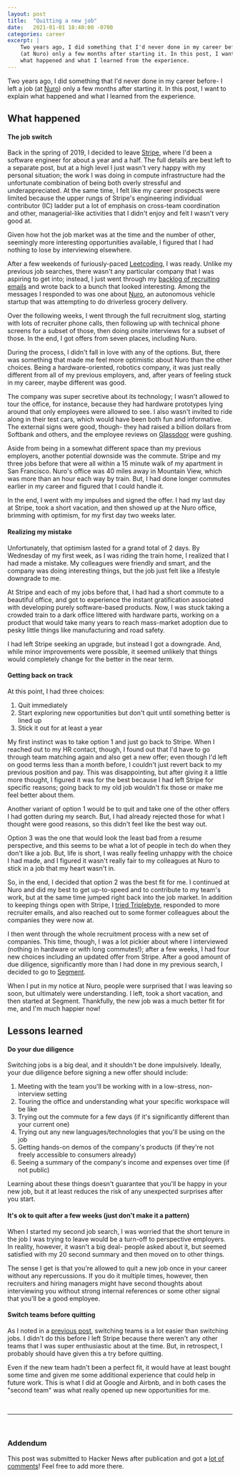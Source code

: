 ```yaml
---
layout: post
title:  "Quitting a new job"
date:   2021-01-01 18:40:00 -0700
categories: career
excerpt: |
    Two years ago, I did something that I'd never done in my career before- I left a job
    (at Nuro) only a few months after starting it. In this post, I want to explain
    what happened and what I learned from the experience.
---
```


Two years ago, I did something that I'd never done in my career before- I left a job
(at [Nuro](https://nuro.ai)) only a few months after starting it. In this post, I want to explain
what happened and what I learned from the experience.

## What happened

#### The job switch

Back in the spring of 2019, I decided to leave [Stripe](https://www.stripe.com), where I'd
been a software engineer for about a year and a half. The full details are best left
to a separate post, but at a high level I just wasn't very happy with my personal situation; the
work I was doing in compute infrastructure had the unfortunate combination of being both
overly stressful and underappreciated. At the same time, I felt like my career prospects
were limited because the upper rungs of Stripe's engineering individual contributor (IC) ladder put
a lot of emphasis on cross-team coordination and other, managerial-like activities that I didn't
enjoy and felt I wasn't very good at.

Given how hot the job market was at the time and the number of other, seemingly more interesting
opportunities available, I figured that I had nothing to lose by interviewing elsewhere.

After a few weekends of furiously-paced [Leetcoding](/blog/master-coding-interviews), I was ready.
Unlike my previous job searches, there wasn't any particular company that I was aspiring
to get into; instead, I just went through my [backlog of recruiting emails](/blog/six-years-of-emails)
and wrote back to a bunch that looked interesting. Among the messages I responded to was one
about [Nuro](https://nuro.ai), an autonomous vehicle startup that was attempting to do driverless
grocery delivery.

Over the following weeks, I went through the full recruitment slog, starting with lots of
recruiter phone calls, then following up with technical phone screens for a subset of
those, then doing onsite interviews for a subset of those. In the end, I got offers from seven
places, including Nuro.

During the process, I didn't fall in love with any of the options. But, there
was something that made me feel more optimistic about Nuro than the other choices. Being a
hardware-oriented, robotics company, it was just really different from all of my previous employers,
and, after years of feeling stuck in my career, maybe different was good.

The company was super secretive about its technology; I wasn't allowed to tour the office, for
instance, because they had hardware prototypes lying around that only employees were allowed to
see. I also wasn't invited to ride along in their test cars, which would have been both fun and
informative. The external signs were good, though- they had raised a billion dollars from Softbank
and others, and the employee reviews on [Glassdoor](https://www.glassdoor.com) were gushing.

Aside from being in a somewhat different space than my previous employers, another potential
downside was the commute. Stripe and my three jobs before that were all within a 15 minute walk
of my apartment in San Francisco. Nuro's office was 40 miles away in Mountain View, which was
more than an hour each way by train. But, I had done longer commutes earlier in my career and figured
that I could handle it.

In the end, I went with my impulses and signed the offer. I had my last day at Stripe, took a short
vacation, and then showed up at the Nuro office, brimming with optimism, for my first day two weeks
later.

#### Realizing my mistake

Unfortunately, that optimism lasted for a grand total of 2 days. By Wednesday of my first week,
as I was riding the train home, I realized that I had made a mistake. My colleagues were
friendly and smart, and the company was doing interesting things, but the job just felt like a
lifestyle downgrade to me.

At Stripe and each of my jobs before that, I had had a short commute to a beautiful office, and
got to experience the instant gratification associated with developing purely software-based
products. Now, I was stuck taking a crowded train to a dark office littered with hardware parts,
working on a product that would take many years to reach mass-market adoption due to pesky little
things like manufacturing and road safety.

I had left Stripe seeking an upgrade, but instead I got a downgrade. And, while minor improvements
were possible, it seemed unlikely that things would completely change for the better in the near
term.

#### Getting back on track

At this point, I had three choices:

1. Quit immediately
2. Start exploring new opportunities but don't quit until something better is lined up
3. Stick it out for at least a year

My first instinct was to take option 1 and just go back to Stripe. When I reached out to my HR
contact, though, I found out that I'd have to go through team matching again and also get a new
offer; even though I'd left on good terms less than a month before, I couldn't just revert back to
my previous position and pay. This was disappointing, but after giving it a little more thought,
I figured it was for the best because I had left Stripe for specific reasons; going back
to my old job wouldn't fix those or make me feel better about them.

Another variant of option 1 would be to quit and take one of the other offers I had gotten
during my search. But, I had already rejected those for what I thought were good reasons,
so this didn't feel like the best way out.

Option 3 was the one that would look the least bad from a resume perspective, and this seems to be
what a lot of people in tech do when they don't like a job. But, life is short, I was really feeling
unhappy with the choice I had made, and I figured it wasn't really fair to my colleagues at Nuro to
stick in a job that my heart wasn't in.

So, in the end, I decided that option 2 was the best fit for me. I continued at Nuro and did my best
to get up-to-speed and to contribute to my team's work, but at the same time jumped right back
into the job market. In addition to keeping things open with Stripe, I
[tried Triplebyte](/blog/triplebyte-review), responded to more recruiter emails, and also
reached out to some former colleagues about the companies they were now at.

I then went through the whole recruitment process with a new set of companies. This time,
though, I was a lot pickier about where I interviewed (nothing in hardware or with long commutes!);
after a few weeks, I had four new choices including an updated offer from Stripe. After
a good amount of due diligence, significantly more than I had done in my previous search, I
decided to go to [Segment](https://segment.com).

When I put in my notice at Nuro, people were surprised that I was leaving so soon, but ultimately
were understanding. I left, took a short vacation, and then started at Segment. Thankfully,
the new job was a much better fit for me, and I'm much happier now!

## Lessons learned

#### Do your due diligence

Switching jobs is a big deal, and it shouldn't be done impulsively. Ideally, your due
diligence before signing a new offer should include:

1. Meeting with the team you'll be working with in a low-stress, non-interview setting
2. Touring the office and understanding what your specific workspace will be like
3. Trying out the commute for a few days (if it's significantly different than your current one)
4. Trying out any new languages/technologies that you'll be using on the job
5. Getting hands-on demos of the company's products (if they're not freely accessible to consumers
  already)
6. Seeing a summary of the company's income and expenses over time (if not public)

Learning about these things doesn't guarantee that you'll be happy in your new job, but it
at least reduces the risk of any unexpected surprises after you start.

#### It's ok to quit after a few weeks (just don't make it a pattern)

When I started my second job search, I was worried that the short
tenure in the job I was trying to leave would be a turn-off to perspective employers. In reality,
however, it wasn't a big deal- people asked about it, but seemed satisfied with my 20 second
summary and then moved on to other things.

The sense I get is that you're allowed to quit a new job once in your career without any
repercussions. If you do it multiple times, however, then recruiters and hiring managers might
have second thoughts about interviewing you without strong internal references or some other signal
that you'll be a good employee.

#### Switch teams before quitting

As I noted in a [previous post](/blog/leaving-a-job), switching teams is a lot easier than
switching jobs. I didn't do this before I left Stripe because there weren't any other teams that I
was super enthusiastic about at the time. But, in retrospect, I probably should have given this a
try before quitting.

Even if the new team hadn't been a perfect fit, it would have at least bought some time and given
me some additional experience that could help in future work. This is what I did at Google
and Airbnb, and in both cases the "second team" was what really opened up new opportunities for me.

<br/>

---

<br/>

### Addendum

This post was submitted to Hacker News after publication and got a
[lot of comments](https://news.ycombinator.com/item?id=25637922)! Feel free to add more there.